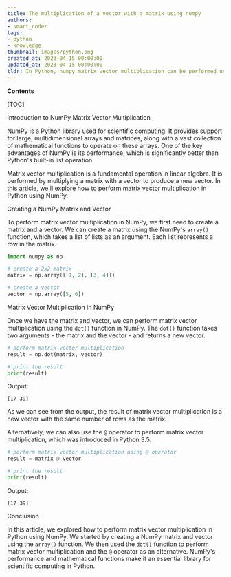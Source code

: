 ```yaml
---
title: The multiplication of a vector with a matrix using numpy
authors:
- smart_coder
tags:
- python
- knowledge
thumbnail: images/python.png
created_at: 2023-04-15 00:00:00
updated_at: 2023-04-15 00:00:00
tldr: In Python, numpy matrix vector multiplication can be performed using the dot product function, np.dot(matrix, vector).
---
```


**Contents**

[TOC]

Introduction to NumPy Matrix Vector Multiplication

NumPy is a Python library used for scientific computing. It provides support for large, multidimensional arrays and matrices, along with a vast collection of mathematical functions to operate on these arrays. One of the key advantages of NumPy is its performance, which is significantly better than Python's built-in list operation.

Matrix vector multiplication is a fundamental operation in linear algebra. It is performed by multiplying a matrix with a vector to produce a new vector. In this article, we'll explore how to perform matrix vector multiplication in Python using NumPy.

Creating a NumPy Matrix and Vector

To perform matrix vector multiplication in NumPy, we first need to create a matrix and a vector. We can create a matrix using the NumPy's `array()` function, which takes a list of lists as an argument. Each list represents a row in the matrix.

```python
import numpy as np

# create a 2x2 matrix
matrix = np.array([[1, 2], [3, 4]])

# create a vector
vector = np.array([5, 6])
```

Matrix Vector Multiplication in NumPy

Once we have the matrix and vector, we can perform matrix vector multiplication using the `dot()` function in NumPy. The `dot()` function takes two arguments - the matrix and the vector - and returns a new vector.

```python
# perform matrix vector multiplication
result = np.dot(matrix, vector)

# print the result
print(result)
```

Output:
```
[17 39]
```

As we can see from the output, the result of matrix vector multiplication is a new vector with the same number of rows as the matrix.

Alternatively, we can also use the `@` operator to perform matrix vector multiplication, which was introduced in Python 3.5.

```python
# perform matrix vector multiplication using @ operator
result = matrix @ vector

# print the result
print(result)
```

Output:
```
[17 39]
```

Conclusion

In this article, we explored how to perform matrix vector multiplication in Python using NumPy. We started by creating a NumPy matrix and vector using the `array()` function. We then used the `dot()` function to perform matrix vector multiplication and the `@` operator as an alternative. NumPy's performance and mathematical functions make it an essential library for scientific computing in Python.

